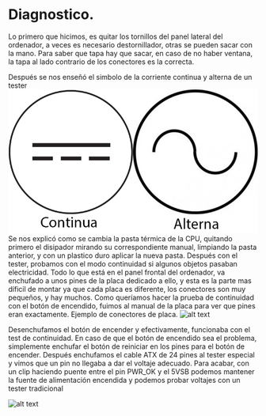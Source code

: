 # Diagnostico.

Lo primero que hicimos, es quitar los tornillos del panel lateral del ordenador, a veces es necesario destornillador, otras se pueden sacar con la mano.
Para saber que tapa hay que sacar, en caso de no haber ventana, la tapa al lado contrario de los conectores es la correcta.

Después se nos enseñó el simbolo de la corriente continua y alterna de un tester
![alt text](https://github.com/lace22/hw-m01/blob/master/draw1.png?raw=true "Logo Title Text 1")
Se nos explicó como se cambia la pasta térmica de la CPU, quitando primero el disipador mirando su correspondiente manual, limpiando la pasta anterior, y con un plastico duro aplicar la nueva pasta.
Después con el tester, probamos con el modo continuidad si algunos objetos pasaban electricidad.
Todo lo que está en el panel frontal del ordenador, va enchufado a unos pines de la placa dedicado a ello, y esta es la parte mas díficil de montar ya que cada placa es diferente, los conectores son muy pequeños, y hay muchos. Como queríamos hacer la prueba de continuidad con el botón de encendido, fuimos al manual de la placa para ver que pines eran exactamente.
Ejemplo de conectores de placa.
![alt text](https://proxy.duckduckgo.com/iu/?u=https%3A%2F%2Ftse2.mm.bing.net%2Fth%3Fid%3DOIP.cPieVjHjMpsI-iARnO6Q4AHaHo%26pid%3D15.1&f=1 "Logo Title Text 1")



Desenchufamos el botón de encender y efectivamente, funcionaba con el test de continuidad.
En caso de que el botón de encendido sea el problema, simplemente enchufar el botón de reiniciar en los pines para el botón de encender.
Después enchufamos el cable ATX de 24 pines al tester especial y vimos que un pin no llegaba a dar el voltaje adecuado.
Para acabar, con un clip haciendo puente entre el pin PWR_OK y el 5VSB podemos mantener la fuente de alimentación encendida y podemos probar voltajes con un tester tradicional

![alt text](https://proxy.duckduckgo.com/iu/?u=https%3A%2F%2Fi.stack.imgur.com%2FVZS6f.jpg&f=1 "FDSFS")

